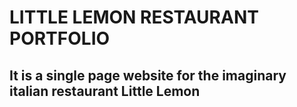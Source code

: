# LITTLE LEMON RESTAURANT PORTFOLIO
## It is a single page website for the imaginary italian restaurant Little Lemon
